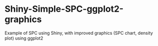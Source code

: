 # Shiny-Simple-SPC-ggplot2-graphics
Example of SPC using Shiny, with improved graphics (SPC chart, density plot) using ggplot2
